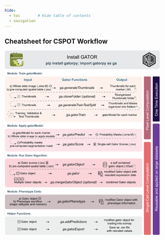 ```yaml
---
hide:
  - toc        # Hide table of contents
  - navigation
---
```


## Cheatsheet for CSPOT Workflow
![workflow diagram](./assets/Workflow.png)
